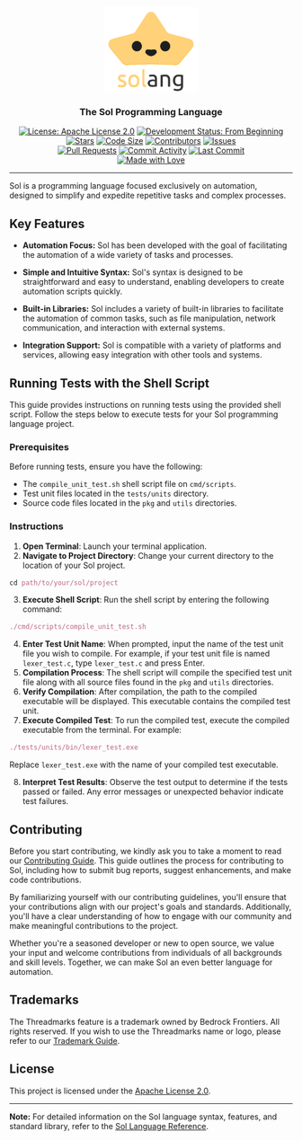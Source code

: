 <div align="center">
  <a href="https://github.com/BedrockFrontiers/sol">
    <img src="https://github.com/BedrockFrontiers/sol/blob/main/assets/logos/logo.png" height="150" alt="Sol Programming Language" />
  </a>

  ### The Sol Programming Language
  
  [![License: Apache License 2.0](https://img.shields.io/badge/license-Apache%20License%202.0-blue?style=flat-square)](https://www.apache.org/licenses/LICENSE-2.0)
  [![Development Status: From Beginning](https://img.shields.io/badge/development%20status-From%20Beginning-red?style=flat-square)](https://github.com/orgs/BedrockFrontiers/projects/1) \
  [![Stars](https://img.shields.io/github/stars/BedrockFrontiers/sol?style=flat-square)](https://github.com/BedrockFrontiers/stargazers)
  [![Code Size](https://img.shields.io/github/languages/code-size/BedrockFrontiers/sol?style=flat-square)](https://github.com/BedrockFrontiers/sol)
  [![Contributors](https://img.shields.io/github/contributors/BedrockFrontiers/sol?style=flat-square)](https://github.com/BedrockFrontiers/sol/graphs/contributors)
  [![Issues](https://img.shields.io/github/issues/BedrockFrontiers/sol?style=flat-square)](https://github.com/BedrockFrontiers/sol/issues) \
  [![Pull Requests](https://img.shields.io/github/issues-pr/BedrockFrontiers/sol?style=flat-square)](https://github.com/BedrockFrontiers/sol/pulls)
  [![Commit Activity](https://img.shields.io/github/commit-activity/t/BedrockFrontiers/sol?style=flat-square)](https://github.com/BedrockFrontiers/sol/commits/main)
  [![Last Commit](https://img.shields.io/github/last-commit/BedrockFrontiers/sol?style=flat-square)](https://github.com/BedrockFrontiers/sol/commits/main) \
  [![Made with Love](https://img.shields.io/badge/made%20with-love-pink?style=flat-square)](https://github.com/BedrockFrontiers/sol/graphs/contributors)
</div>

---

Sol is a programming language focused exclusively on automation, designed to simplify and expedite repetitive tasks and complex processes.

## Key Features

- **Automation Focus:** Sol has been developed with the goal of facilitating the automation of a wide variety of tasks and processes.
  
- **Simple and Intuitive Syntax:** Sol's syntax is designed to be straightforward and easy to understand, enabling developers to create automation scripts quickly.

- **Built-in Libraries:** Sol includes a variety of built-in libraries to facilitate the automation of common tasks, such as file manipulation, network communication, and interaction with external systems.

- **Integration Support:** Sol is compatible with a variety of platforms and services, allowing easy integration with other tools and systems.

## Running Tests with the Shell Script

This guide provides instructions on running tests using the provided shell script. Follow the steps below to execute tests for your Sol programming language project.

### Prerequisites

Before running tests, ensure you have the following:

- The `compile_unit_test.sh` shell script file on `cmd/scripts`.
- Test unit files located in the `tests/units` directory.
- Source code files located in the `pkg` and `utils` directories.

### Instructions

1. **Open Terminal**: Launch your terminal application.
2. **Navigate to Project Directory**: Change your current directory to the location of your Sol project.

```nix
cd path/to/your/sol/project
```

3. **Execute Shell Script**: Run the shell script by entering the following command:

```nix
./cmd/scripts/compile_unit_test.sh
```

4. **Enter Test Unit Name**: When prompted, input the name of the test unit file you wish to compile. For example, if your test unit file is named `lexer_test.c`, type `lexer_test.c` and press Enter.
5. **Compilation Process**: The shell script will compile the specified test unit file along with all source files found in the `pkg` and `utils` directories.
6. **Verify Compilation**: After compilation, the path to the compiled executable will be displayed. This executable contains the compiled test unit.
7. **Execute Compiled Test**: To run the compiled test, execute the compiled executable from the terminal. For example:

```nix
./tests/units/bin/lexer_test.exe
```

Replace `lexer_test.exe` with the name of your compiled test executable.

8. **Interpret Test Results**: Observe the test output to determine if the tests passed or failed. Any error messages or unexpected behavior indicate test failures.

## Contributing

Before you start contributing, we kindly ask you to take a moment to read our [Contributing Guide](./docs/contributing.md). This guide outlines the process for contributing to Sol, including how to submit bug reports, suggest enhancements, and make code contributions.

By familiarizing yourself with our contributing guidelines, you'll ensure that your contributions align with our project's goals and standards. Additionally, you'll have a clear understanding of how to engage with our community and make meaningful contributions to the project.

Whether you're a seasoned developer or new to open source, we value your input and welcome contributions from individuals of all backgrounds and skill levels. Together, we can make Sol an even better language for automation.

## Trademarks

The Threadmarks feature is a trademark owned by Bedrock Frontiers. All rights reserved.
If you wish to use the Threadmarks name or logo, please refer to our [Trademark Guide](./docs/trademark.md).

## License

This project is licensed under the [Apache License 2.0](./LICENSE).

---

**Note:** For detailed information on the Sol language syntax, features, and standard library, refer to the [Sol Language Reference](./docs/reference.md).
